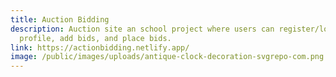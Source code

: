 ```yaml
---
title: Auction Bidding
description: Auction site an school project where users can register/login a
  profile, add bids, and place bids.
link: https://actionbidding.netlify.app/
image: /public/images/uploads/antique-clock-decoration-svgrepo-com.png
---
```


